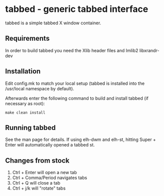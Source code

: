 tabbed - generic tabbed interface
=================================
tabbed is a simple tabbed X window container.

Requirements
------------
In order to build tabbed you need the Xlib header files and Imlib2
libxrandr-dev

Installation
------------
Edit config.mk to match your local setup (tabbed is installed into
the /usr/local namespace by default).

Afterwards enter the following command to build and install tabbed
(if necessary as root):

    make clean install

Running tabbed
--------------
See the man page for details.
If using elh-dwm and elh-st, hitting Super + Enter will automatically opened a tabbed st.

Changes from stock
------------------
1. Ctrl + Enter will open a new tab
2. Ctrl + Comma/Period navigates tabs
3. Ctrl + Q will close a tab 
4. Ctrl + j/k will "rotate" tabs
